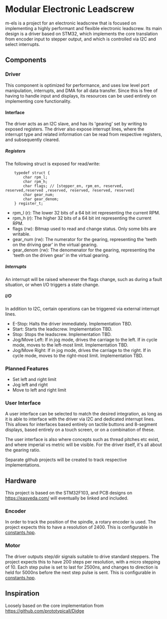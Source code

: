 # Modular Electronic Leadscrew
m-els is a project for an electronic leadscrew that is focused on implementing a highly performant and flexible electronic leadscrew.
Its main design is a driver based on STM32, which implements the core translation from encoder input to stepper output, and which is controlled via I2C and select interrupts.

## Components
### Driver
This component is optimized for performance, and uses low level port manipulation, interrupts, and DMA for all data transfer. 
Since this is free of having to handle input and displays, its resources can be used entirely on implementing core functionality.

#### Interface
The driver acts as an I2C slave, and has its 'gearing' set by writing to exposed registers. The driver also expose interrupt lines, where the interrupt type and related information can be read from respective registers, and subsequently cleared.

##### Registers
The following struct is exposed for read/write:
```
    typedef struct {
        char rpm_l;
        char rpm_h;
        char flags; // [stepper_en, rpm_en, reserved, reserved,reserved ,reserved, reserved, reserved, reserved]
        char gear_num;
        char gear_denom;
    } register_t;
```

* rpm_l (r): The lower 32 bits of a 64 bit int representing the current RPM.
* rpm_h (r): The higher 32 bits of a 64 bit int representing the current RPM.
* flags (rw): Bitmap used to read and change status. Only some bits are writable.
* gear_num (rw): The numerator for the gearing, representing the 'teeth on the driving gear' in the virtual gearing.
* gear_denom (rw): The denomenator for the gearing, representing the 'teeth on the driven gear' in the virtual gearing.

##### Interrupts
An interrupt will be raised whenever the flags change, such as during a fault situation, or when I/O triggers a state change.

##### I/O
In addition to I2C, certain operations can be triggered via external interrupt lines.
* E-Stop: Halts the driver immediately. Implementation TBD.
* Start: Starts the leadscrew. Implementation TBD.
* Stop: Stops the leadscrew. Implementation TBD.
* Jog/Move Left: If in jog mode, drives the carriage to the left. If in cycle mode, moves to the left-most limit. Implementation TBD.
* Jog/Move Right: If in jog mode, drives the carriage to the right. If in cycle mode, moves to the right-most limit. Implementation TBD.

### Planned Features
* Set left and right limit
* Jog left and right
* Move to left and right limit

### User Interface
A user interface can be selected to match the desired integration, as long as it is able to interface with the driver via I2C and dedicated interrupt lines. This allows for interfaces based entirely on tactile buttons and 8-segment displays, based entirely on a touch screen, or on a combination of these.

The user interface is also where concepts such as thread pitches etc exist, and where imperial vs metric will be visible. For the driver itself, it's all about the gearing ratio.

Separate github projects will be created to track respective implementations.

## Hardware
This project is based on the STM32F103, and PCB designs on https://easyeda.com/ will eventually be linked and included.

### Encoder
In order to track the position of the spindle, a rotary encoder is used. The project expects this to have a resolution of 2400.
This is configurable in [constants.hpp](firmware/constants.hpp).

### Motor
The driver outputs step/dir signals suitable to drive standard steppers. The project expects this to have 200 steps per resolution, with a micro stepping of 10.
Each step pulse is set to last for 2500ns, and changes to direction is held for 5000ns before the next step pulse is sent.
This is configurable in [constants.hpp](firmware/constants.hpp).

## Inspiration
Loosely based on the core implementation from https://github.com/prototypicall/Didge 

